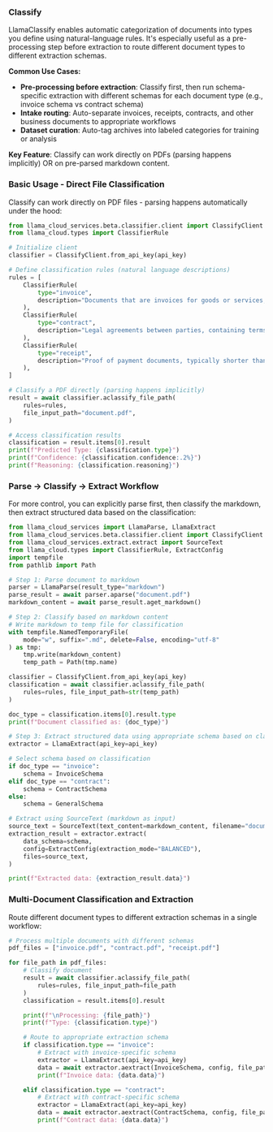 ### Classify

LlamaClassify enables automatic categorization of documents into types you define using natural-language rules. It's especially useful as a pre-processing step before extraction to route different document types to different extraction schemas.

**Common Use Cases:**

- **Pre-processing before extraction**: Classify first, then run schema-specific extraction with different schemas for each document type (e.g., invoice schema vs contract schema)
- **Intake routing**: Auto-separate invoices, receipts, contracts, and other business documents to appropriate workflows
- **Dataset curation**: Auto-tag archives into labeled categories for training or analysis

**Key Feature**: Classify can work directly on PDFs (parsing happens implicitly) OR on pre-parsed markdown content.

### Basic Usage - Direct File Classification

Classify can work directly on PDF files - parsing happens automatically under the hood:

```python
from llama_cloud_services.beta.classifier.client import ClassifyClient
from llama_cloud.types import ClassifierRule

# Initialize client
classifier = ClassifyClient.from_api_key(api_key)

# Define classification rules (natural language descriptions)
rules = [
    ClassifierRule(
        type="invoice",
        description="Documents that are invoices for goods or services, containing line items, prices, and payment terms",
    ),
    ClassifierRule(
        type="contract",
        description="Legal agreements between parties, containing terms, conditions, and signatures",
    ),
    ClassifierRule(
        type="receipt",
        description="Proof of payment documents, typically shorter than invoices, showing items purchased and amount paid",
    ),
]

# Classify a PDF directly (parsing happens implicitly)
result = await classifier.aclassify_file_path(
    rules=rules,
    file_input_path="document.pdf",
)

# Access classification results
classification = result.items[0].result
print(f"Predicted Type: {classification.type}")
print(f"Confidence: {classification.confidence:.2%}")
print(f"Reasoning: {classification.reasoning}")
```

### Parse → Classify → Extract Workflow

For more control, you can explicitly parse first, then classify the markdown, then extract structured data based on the classification:

```python
from llama_cloud_services import LlamaParse, LlamaExtract
from llama_cloud_services.beta.classifier.client import ClassifyClient
from llama_cloud_services.extract.extract import SourceText
from llama_cloud.types import ClassifierRule, ExtractConfig
import tempfile
from pathlib import Path

# Step 1: Parse document to markdown
parser = LlamaParse(result_type="markdown")
parse_result = await parser.aparse("document.pdf")
markdown_content = await parse_result.aget_markdown()

# Step 2: Classify based on markdown content
# Write markdown to temp file for classification
with tempfile.NamedTemporaryFile(
    mode="w", suffix=".md", delete=False, encoding="utf-8"
) as tmp:
    tmp.write(markdown_content)
    temp_path = Path(tmp.name)

classifier = ClassifyClient.from_api_key(api_key)
classification = await classifier.aclassify_file_path(
    rules=rules, file_input_path=str(temp_path)
)

doc_type = classification.items[0].result.type
print(f"Document classified as: {doc_type}")

# Step 3: Extract structured data using appropriate schema based on classification
extractor = LlamaExtract(api_key=api_key)

# Select schema based on classification
if doc_type == "invoice":
    schema = InvoiceSchema
elif doc_type == "contract":
    schema = ContractSchema
else:
    schema = GeneralSchema

# Extract using SourceText (markdown as input)
source_text = SourceText(text_content=markdown_content, filename="document.md")
extraction_result = extractor.extract(
    data_schema=schema,
    config=ExtractConfig(extraction_mode="BALANCED"),
    files=source_text,
)

print(f"Extracted data: {extraction_result.data}")
```

### Multi-Document Classification and Extraction

Route different document types to different extraction schemas in a single workflow:

```python
# Process multiple documents with different schemas
pdf_files = ["invoice.pdf", "contract.pdf", "receipt.pdf"]

for file_path in pdf_files:
    # Classify document
    result = await classifier.aclassify_file_path(
        rules=rules, file_input_path=file_path
    )
    classification = result.items[0].result

    print(f"\nProcessing: {file_path}")
    print(f"Type: {classification.type}")

    # Route to appropriate extraction schema
    if classification.type == "invoice":
        # Extract with invoice-specific schema
        extractor = LlamaExtract(api_key=api_key)
        data = await extractor.aextract(InvoiceSchema, config, file_path)
        print(f"Invoice data: {data.data}")

    elif classification.type == "contract":
        # Extract with contract-specific schema
        extractor = LlamaExtract(api_key=api_key)
        data = await extractor.aextract(ContractSchema, config, file_path)
        print(f"Contract data: {data.data}")
```

